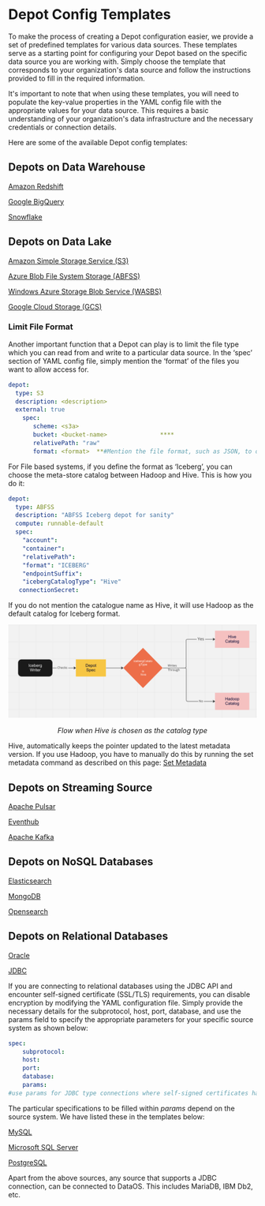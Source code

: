 # Depot Config Templates

To make the process of creating a Depot configuration easier, we provide a set of predefined templates for various data sources. These templates serve as a starting point for configuring your Depot based on the specific data source you are working with. Simply choose the template that corresponds to your organization's data source and follow the instructions provided to fill in the required information.

It's important to note that when using these templates, you will need to populate the key-value properties in the YAML config file with the appropriate values for your data source. This requires a basic understanding of your organization's data infrastructure and the necessary credentials or connection details.



Here are some of the available Depot config templates:

## Depots on Data Warehouse

[Amazon Redshift](./depot_config_templates/amazon_redshift.md)

[Google BigQuery](./depot_config_templates/google_bigquery.md)

[Snowflake](./depot_config_templates/snowflake.md)

## Depots on Data Lake

[Amazon Simple Storage Service (S3)](./depot_config_templates/amazon_s3.md)

[Azure Blob File System Storage (ABFSS)](./depot_config_templates/azure_blob_storage.md)

[Windows Azure Storage Blob Service (WASBS)](./depot_config_templates/azure_data_lake_storage_gen2.md)

[Google Cloud Storage (GCS)](./depot_config_templates/google_gcs.md)



### **Limit File Format**

Another important function that a Depot can play is to limit the file type which you can read from and write to a particular data source. In the ‘spec’ section of YAML config file, simply mention the ‘format’ of the files you want to allow access for.

```yaml
depot:
  type: S3
  description: <description>
  external: true
    spec:
       scheme: <s3a>                      
       bucket: <bucket-name>               ****
       relativePath: "raw" 
       format: <format>  **#Mention the file format, such as JSON, to only allow that file type**
```

For File based systems, if you define the format as ‘Iceberg’, you can choose the meta-store catalog between Hadoop and Hive. This is how you do it:

```yaml
depot:
  type: ABFSS
  description: "ABFSS Iceberg depot for sanity"
  compute: runnable-default
  spec:
    "account": 
    "container": 
    "relativePath":
    "format": "ICEBERG"
    "endpointSuffix":
    "icebergCatalogType": "Hive"
   connectionSecret:

```

If you do not mention the catalogue name as Hive, it will use Hadoop as the default catalog for Iceberg format.

![Flow when Hive is chosen as the catalog type](./depot_catalog.png)
<center> <i>Flow when Hive is chosen as the catalog type</i></center>

Hive, automatically keeps the pointer updated to the latest metadata version. If you use Hadoop, you have to manually do this by running the set metadata command as described on this page: [Set Metadata](../interfaces/cli/command_reference.md)

## Depots on Streaming Source

[Apache Pulsar](./depot_config_templates/apache_pulsar.md)

[Eventhub](./depot_config_templates/eventhub.md)

[Apache Kafka](./depot_config_templates/kafka.md)

## Depots on NoSQL Databases


[Elasticsearch](./depot_config_templates/elasticsearch.md)

[MongoDB](./depot_config_templates/mongodb.md)

[Opensearch](./depot_config_templates/opensearch.md)

## Depots on Relational Databases

[Oracle](./depot_config_templates/oracle.md)

[JDBC](./depot_config_templates/jdbc.md)

If you are connecting to relational databases using the JDBC API and encounter self-signed certificate (SSL/TLS) requirements, you can disable encryption by modifying the YAML configuration file. Simply provide the necessary details for the subprotocol, host, port, database, and use the params field to specify the appropriate parameters for your specific source system as shown below:

```yaml
spec:
    subprotocol:
    host: 
    port: 
    database:
    params:
#use params for JDBC type connections where self-signed certificates have been enabled
```

The particular specifications to be filled within *params* depend on the source system. We have listed these in the templates below:

[MySQL](./depot_config_templates/mysql.md)

[Microsoft SQL Server](./depot_config_templates/microsoft_sql_server.md)

[PostgreSQL](./depot_config_templates/postgresql.md)

Apart from the above sources, any source that supports a JDBC connection, can be connected to DataOS. This includes MariaDB, IBM Db2, etc.